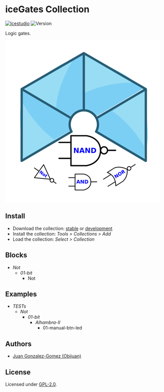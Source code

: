 # iceGates Collection

[![Icestudio](https://img.shields.io/badge/collection-icestudio-blue.svg)](https://github.com/FPGAwars/icestudio)
![Version](https://img.shields.io/badge/version-v0.1.0-orange.svg)

Logic gates.

![](wiki/iceGates-logo.png)

## Install

* Download the collection: [stable](https://github.com/FPGAwars/iceGates/archive/v0.1.0.zip) or [development](https://github.com/FPGAwars/iceGates/archive/master.zip)
* Install the collection: *Tools > Collections > Add*
* Load the collection: *Select > Collection*

## Blocks
* *Not*
  * *01-bit*
    * Not

## Examples
* *TESTs*
  * *Not*
    * *01-bit*
      * *Alhambra-II*
        * 01-manual-btn-led


## Authors
* [Juan Gonzalez-Gomez (Obijuan)](https://github.com/Obijuan)


## License

Licensed under [GPL-2.0](https://opensource.org/licenses/GPL-2.0).
